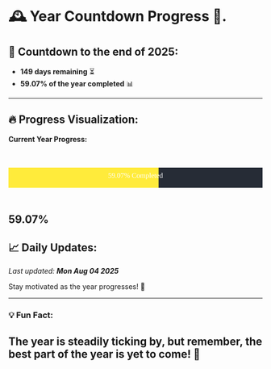 
# &#x1F570; **Year Countdown Progress** &#x1F389;.

## &#x1F4C5; Countdown to the end of 2025:
- **149 days remaining** &#x23F3;
- **59.07% of the year completed** &#x1F4CA;

---

## &#x1F525; **Progress Visualization**:

**Current Year Progress:**

<br><br>
![Progress Bar](https://raw.githubusercontent.com/dayanidigv/year-countdown-progress/main/progress-bar.svg)
<br><br>

**59.07%**
---

## &#x1F4C8; **Daily Updates**:

_Last updated: **Mon Aug 04 2025**_

Stay motivated as the year progresses! &#x1F680;

--- 

### &#x1F4A1; **Fun Fact:**
The year is steadily ticking by, but remember, the best part of the year is yet to come! &#x1F31F;
---
